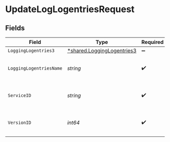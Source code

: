# UpdateLogLogentriesRequest


## Fields

| Field                                                                   | Type                                                                    | Required                                                                | Description                                                             | Example                                                                 |
| ----------------------------------------------------------------------- | ----------------------------------------------------------------------- | ----------------------------------------------------------------------- | ----------------------------------------------------------------------- | ----------------------------------------------------------------------- |
| `LoggingLogentries3`                                                    | [*shared.LoggingLogentries3](../../models/shared/logginglogentries3.md) | :heavy_minus_sign:                                                      | N/A                                                                     |                                                                         |
| `LoggingLogentriesName`                                                 | *string*                                                                | :heavy_check_mark:                                                      | The name for the real-time logging configuration.                       | test-log-endpoint                                                       |
| `ServiceID`                                                             | *string*                                                                | :heavy_check_mark:                                                      | Alphanumeric string identifying the service.                            | SU1Z0isxPaozGVKXdv0eY                                                   |
| `VersionID`                                                             | *int64*                                                                 | :heavy_check_mark:                                                      | Integer identifying a service version.                                  | 1                                                                       |